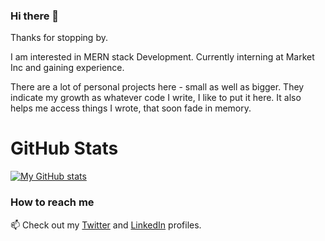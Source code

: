 ### Hi there 👋


Thanks for stopping by.

I am interested in MERN stack Development. Currently interning at Market Inc and gaining experience.

There are a lot of personal projects here - small as well as bigger.
They indicate my growth as whatever code I write, I like to put it here.
It also helps me access things I wrote, that soon fade in memory.

# GitHub Stats

[![My GitHub stats](https://github-readme-stats.vercel.app/api?username=ThePiyushAggarwal&hide=stars&show_icons=true&theme=radical&count_private=true)](https://github.com/anuraghazra/github-readme-stats)


<!--
**ThePiyushAggarwal/ThePiyushAggarwal** is a ✨ _special_ ✨ repository because its `README.md` (this file) appears on your GitHub profile.

Here are some ideas to get you started:

- 🔭 I’m currently working on ...
- 🌱 I’m currently learning ...
- 👯 I’m looking to collaborate on ...
- 🤔 I’m looking for help with ...
- 💬 Ask me about ...
- 📫 How to reach me: ...
- 😄 Pronouns: ...
- ⚡ Fun fact: ...
-->



### How to reach me

📫 Check out my [Twitter](https://twitter.com/piyushnode) and [LinkedIn](https://www.linkedin.com/in/developerpiy) profiles.
